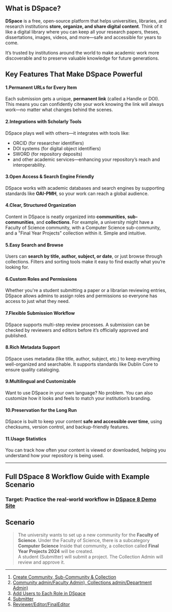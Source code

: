 ##  What is DSpace?

**DSpace** is a free, open-source platform that helps universities, libraries, and research institutions **store, organize, and share digital content**. Think of it like a digital library where you can keep all your research papers, theses, dissertations, images, videos, and more—safe and accessible for years to come.

It’s trusted by institutions around the world to make academic work more discoverable and to preserve valuable knowledge for future generations.


##  Key Features That Make DSpace Powerful

####  **1.Permanent URLs for Every Item** 
Each submission gets a unique, **permanent link** (called a Handle or DOI). This means you can confidently cite your work knowing the link will always work—no matter what changes behind the scenes.

#### **2.Integrations with Scholarly Tools**

DSpace plays well with others—it integrates with tools like:
- ORCID (for researcher identifiers)
- DOI systems (for digital object identifiers)
- SWORD (for repository deposits)
- and other academic services—enhancing your repository’s reach and interoperability.

####  **3.Open Access & Search Engine Friendly**

DSpace works with academic databases and search engines by supporting standards like **OAI-PMH**, so your work can reach a global audience.

####  **4.Clear, Structured Organization**  
Content in DSpace is neatly organized into **communities**, **sub-communities**, and **collections**. For example, a university might have a Faculty of Science community, with a Computer Science sub-community, and a "Final Year Projects" collection within it. Simple and intuitive.

####  **5.Easy Search and Browse**

Users can **search by title, author, subject, or date**, or just browse through collections. Filters and sorting tools make it easy to find exactly what you’re looking for.

####  **6.Custom Roles and Permissions**

Whether you're a student submitting a paper or a librarian reviewing entries, DSpace allows admins to assign roles and permissions so everyone has access to just what they need.

####  **7.Flexible Submission Workflow**

DSpace supports multi-step review processes. A submission can be checked by reviewers and editors before it’s officially approved and published.

####  **8.Rich Metadata Support**

DSpace uses metadata (like title, author, subject, etc.) to keep everything well-organized and searchable. It supports standards like Dublin Core to ensure quality cataloging.

####  **9.Multilingual and Customizable**

Want to use DSpace in your own language? No problem. You can also customize how it looks and feels to match your institution’s branding.

####  **10.Preservation for the Long Run**

DSpace is built to keep your content **safe and accessible over time**, using checksums, version control, and backup-friendly features.

####  **11.Usage Statistics**

You can track how often your content is viewed or downloaded, helping you understand how your repository is being used.

---


<!--
### **Role Descriptions in DSpace 8**
1. **Submitter** is the person who uploads items like theses, research papers, or reports to the DSpace repository. Usually, this could be a student, researcher, or faculty member. Their role is to start the submission process by filling out the required metadata (like title, author, and abstract) and uploading their files. Submitters can revise or delete their drafts until the item moves into the review workflow.
2. **Reviewer** is the first person to check a submitted item. Think of them as the quality checker who ensures the work is relevant, complete, and follows basic submission standards. They can either approve the item, request changes, or reject it. Reviewers often leave feedback for the submitter if anything needs improvement. This role is commonly filled by professors, supervisors, or academic staff involved in evaluating student or research work.
3. **Editor** comes in after the reviewer, focusing mainly on the details. Their job is to clean up and verify the metadata — making sure that everything like author names, subjects, and titles are correct and formatted properly. Editors don’t usually change the content itself, but they help make sure submissions are well-organized and searchable. Librarians or metadata specialists often fill this role.
4. **Final Editor** is the last stop before an item is officially published in the repository. They double-check everything — from content to metadata — to make sure it meets the institution’s standards. Once the final editor approves the item, it becomes part of the public repository. This role is typically given to senior library staff or someone with a strong understanding of both metadata and repository policies.
5. **Collection Admin** manages everything within a specific collection — for example, “Final Year Projects 2024.” They oversee submissions, assign roles like reviewers or editors, and make sure the items meet the collection’s standards. Collection admins can also change settings, update descriptions, and handle issues related to that specific collection. They’re usually librarians or departmental coordinators.
6. **Community Admin** is responsible for a whole community, like a faculty or department (e.g., Faculty of Science). They can create collections, assign Collection Admins, and manage policies at the community level. While they don't have full system control like a Site Admin, they play a big role in organizing and maintaining structure across several collections. Faculty administrators or departmental heads usually take on this role.
7. **Site Admin** has full control over the entire DSpace system. They can create users, set up roles, configure workflows, manage metadata schemas, and customize system-wide settings. If something needs to be changed at the platform level — whether it's a bug fix or a new feature — the Site Admin handles it. This is typically the role of an IT admin, system developer, or repository manager.

---
-->


##  Full DSpace 8 Workflow Guide with Example Scenario
###  Target: Practice the real-world workflow in [DSpace 8 Demo Site](https://demo.dspace.org/xmlui)
##  **Scenario**

> The university wants to set up a new community for the **Faculty of Science**.
> Under the Faculty of Science, there is a subcategory **Computer Science**
> Inside that community, a collection called **Final Year Projects 2024** will be created.  
> A student (Submitter) will submit a project. The Collection Admin will review and approve it.

---


1. [Create Community, Sub-Community & Collection](https://github.com/LEARN-LK/DSpace/blob/main/siteadmin.md)
2. [Community admin/Faculty Admin), Collections admin/Department Admin)](https://github.com/LEARN-LK/DSpace/blob/main/Community&Collection-Admin.md)
3. [Add Users to Each Role in DSpace](https://github.com/LEARN-LK/DSpace/blob/main/AddUserstoDSpace.md)
4. [Submitter](https://github.com/LEARN-LK/DSpace/blob/main/Submitter.md)
5. [Reviewer/Editor/FinalEditor](https://github.com/LEARN-LK/DSpace/blob/main/reviewer_editor_finalEditor.md)








